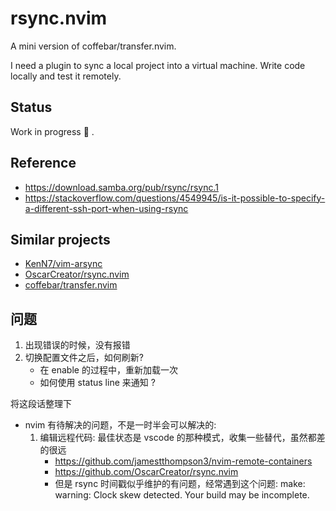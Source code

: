 # rsync.nvim

A mini version of coffebar/transfer.nvim.

I need a plugin to sync a local project into a virtual machine. Write code locally and test it remotely.

## Status

Work in progress 🔧 .

## Reference

- https://download.samba.org/pub/rsync/rsync.1
- https://stackoverflow.com/questions/4549945/is-it-possible-to-specify-a-different-ssh-port-when-using-rsync

## Similar projects

- [KenN7/vim-arsync](https://github.com/KenN7/vim-arsync)
- [OscarCreator/rsync.nvim](https://github.com/OscarCreator/rsync.nvim)
- [coffebar/transfer.nvim](https://github.com/coffebar/transfer.nvim)

## 问题
1. 出现错误的时候，没有报错
3. 切换配置文件之后，如何刷新?
    - 在 enable 的过程中，重新加载一次
    - 如何使用 status line 来通知 ?

将这段话整理下

- nvim 有待解决的问题，不是一时半会可以解决的:
  1. 编辑远程代码: 最佳状态是 vscode 的那种模式，收集一些替代，虽然都差的很远
     - https://github.com/jamestthompson3/nvim-remote-containers
     - https://github.com/OscarCreator/rsync.nvim
     - 但是 rsync 时间戳似乎维护的有问题，经常遇到这个问题: make: warning: Clock skew detected. Your build may be incomplete.
